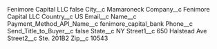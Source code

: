 <?xml version="1.0" encoding="UTF-8"?>
<CustomMetadata xmlns="http://soap.sforce.com/2006/04/metadata" xmlns:xsi="http://www.w3.org/2001/XMLSchema-instance" xmlns:xsd="http://www.w3.org/2001/XMLSchema">
    <label>Fenimore Capital LLC</label>
    <protected>false</protected>
    <values>
        <field>City__c</field>
        <value xsi:type="xsd:string">Mamaroneck</value>
    </values>
    <values>
        <field>Company__c</field>
        <value xsi:type="xsd:string">Fenimore Capital LLC</value>
    </values>
    <values>
        <field>Country__c</field>
        <value xsi:type="xsd:string">US</value>
    </values>
    <values>
        <field>Email__c</field>
        <value xsi:nil="true"/>
    </values>
    <values>
        <field>Name__c</field>
        <value xsi:nil="true"/>
    </values>
    <values>
        <field>Payment_Method_API_Name__c</field>
        <value xsi:type="xsd:string">fenimore_capital_bank</value>
    </values>
    <values>
        <field>Phone__c</field>
        <value xsi:nil="true"/>
    </values>
    <values>
        <field>Send_Title_to_Buyer__c</field>
        <value xsi:type="xsd:boolean">false</value>
    </values>
    <values>
        <field>State__c</field>
        <value xsi:type="xsd:string">NY</value>
    </values>
    <values>
        <field>Street1__c</field>
        <value xsi:type="xsd:string">650 Halstead Ave</value>
    </values>
    <values>
        <field>Street2__c</field>
        <value xsi:type="xsd:string">Ste. 201B2</value>
    </values>
    <values>
        <field>Zip__c</field>
        <value xsi:type="xsd:string">10543</value>
    </values>
</CustomMetadata>
